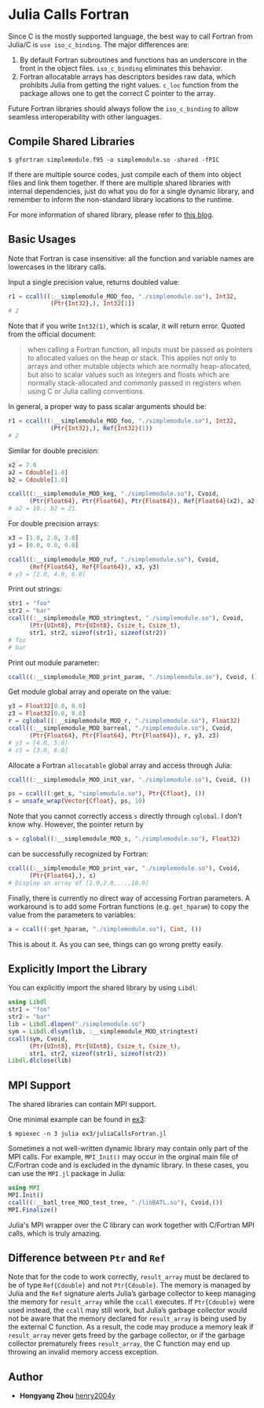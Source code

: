 # Julia Calls Fortran

Since C is the mostly supported language, the best way to call Fortran from Julia/C
is `use iso_c_binding`.
The major differences are:
1. By default Fortran subroutines and functions has an underscore in the front
in the object files. `iso_c_binding` eliminates this behavior.
2. Fortran allocatable arrays has descriptors besides raw data, which prohibits
Julia from getting the right values. `c_loc` function from the package allows one to get the correct C pointer to the array.

Future Fortran libraries should always follow the `iso_c_binding` to allow seamless
interoperability with other languages.

## Compile Shared Libraries

```shell
$ gfortran simplemodule.f95 -o simplemodule.so -shared -fPIC
```

If there are multiple source codes, just compile each of them into object files and link them together.
If there are multiple shared libraries with internal dependencies, just do what you do for a single dynamic library, and remember to inform the non-standard library locations to the runtime.

For more information of shared library, please refer to [this blog](https://henry2004y.github.io/2020-04-04-shared-library/).

## Basic Usages

Note that Fortran is case insensitive: all the function and variable names are lowercases in the library calls.

Input a single precision value, returns doubled value:
```julia
r1 = ccall((:__simplemodule_MOD_foo, "./simplemodule.so"), Int32,
            (Ptr{Int32},), Int32[1])
# 2
```

Note that if you write `Int32(1)`, which is scalar, it will return error.
Quoted from the official document:
> when calling a Fortran function, all inputs must be passed as pointers to allocated values on the heap or stack. This applies not only to arrays and other mutable objects which are normally heap-allocated, but also to scalar values such as integers and floats which are normally stack-allocated and commonly passed in registers when using C or Julia calling conventions.

In general, a proper way to pass scalar arguments should be:
```julia
r1 = ccall((:__simplemodule_MOD_foo, "./simplemodule.so"), Int32,
            (Ptr{Int32},), Ref{Int32}(1))
# 2
```

Similar for double precision:
```julia
x2 = 7.0
a2 = Cdouble[1.0]
b2 = Cdouble[1.0]

ccall((:__simplemodule_MOD_keg, "./simplemodule.so"), Cvoid,
      (Ptr{Float64}, Ptr{Float64}, Ptr{Float64}), Ref{Float64}(x2), a2, b2)
# a2 = 10.; b2 = 21.
```

For double precision arrays:
```julia
x3 = [1.0, 2.0, 3.0]
y3 = [0.0, 0.0, 0.0]

ccall((:__simplemodule_MOD_ruf, "./simplemodule.so"), Cvoid,
      (Ref{Float64}, Ref{Float64}), x3, y3)
# y3 = [2.0, 4.0, 6.0]
```

Print out strings:
```julia
str1 = "foo"
str2 = "bar"
ccall((:__simplemodule_MOD_stringtest, "./simplemodule.so"), Cvoid,
      (Ptr{UInt8}, Ptr{UInt8}, Csize_t, Csize_t),
      str1, str2, sizeof(str1), sizeof(str2))
# foo
# bar
```

Print out module parameter:
```julia
ccall((:__simplemodule_MOD_print_param, "./simplemodule.so"), Cvoid, ())
```

Get module global array and operate on the value:
```julia
y3 = Float32[0.0, 0.0]
z3 = Float32[0.0, 0.0]
r = cglobal((:__simplemodule_MOD_r, "./simplemodule.so"), Float32)
ccall((:__simplemodule_MOD_barreal, "./simplemodule.so"), Cvoid,
      (Ptr{Float64}, Ptr{Float64}, Ptr{Float64}), r, y3, z3)
# y3 = [4.0, 5.0]
# z3 = [3.0, 6.0]
```

Allocate a Fortran `allocatable` global array and access through Julia:
```julia
ccall((:__simplemodule_MOD_init_var, "./simplemodule.so"), Cvoid, ())

ps = ccall((:get_s, "simplemodule.so"), Ptr{Cfloat}, ())
s = unsafe_wrap(Vector{Cfloat}, ps, 10)
```

Note that you cannot correctly access `s` directly through `cglobal`. I don't know why. However, the pointer return by
```julia
s = cglobal((:__simplemodule_MOD_s, "./simplemodule.so"), Float32)
```
can be successfully recognized by Fortran:
```julia
ccall((:__simplemodule_MOD_print_var, "./simplemodule.so"), Cvoid,
      (Ptr{Float64},), s)
# Display an array of [1.0,2.0,...,10.0]
```

Finally, there is currently no direct way of accessing Fortran parameters. A workaround is to add some Fortran functions (e.g. `get_hparam`) to copy the value from the parameters to variables:
```julia
a = ccall((:get_hparam, "./simplemodule.so"), Cint, ())
```

This is about it. As you can see, things can go wrong pretty easily.

## Explicitly Import the Library

You can explicitly import the shared library by using `Libdl`:
```julia
using Libdl
str1 = "foo"
str2 = "bar"
lib = Libdl.dlopen("./simplemodule.so")
sym = Libdl.dlsym(lib, :__simplemodule_MOD_stringtest)
ccall(sym, Cvoid,
      (Ptr{UInt8}, Ptr{UInt8}, Csize_t, Csize_t),
      str1, str2, sizeof(str1), sizeof(str2))
Libdl.dlclose(lib)
```

## MPI Support

The shared libraries can contain MPI support.

One minimal example can be found in [ex3](ex3):
```shell
$ mpiexec -n 3 julia ex3/juliaCallsFortran.jl
```

Sometimes a not well-written dynamic library may contain only part of the MPI calls. For example, `MPI_Init()` may occur in the orginal main file of C/Fortran code and is excluded in the dynamic library. In these cases, you can use the `MPI.jl` package in Julia:
```julia
using MPI
MPI.Init()
ccall((:__batl_tree_MOD_test_tree, "./libBATL.so"), Cvoid,())
MPI.Finalize()
```

Julia's MPI wrapper over the C library can work together with C/Fortran MPI calls, which is truly amazing.

## Difference between `Ptr` and `Ref`

Note that for the code to work correctly, `result_array` must be declared to be
of type `Ref{Cdouble}` and not `Ptr{Cdouble}`. The memory is managed by Julia and
the `Ref` signature alerts Julia’s garbage collector to keep managing the memory
for `result_array` while the `ccall` executes. If `Ptr{Cdouble}` were used instead,
the `ccall` may still work, but Julia’s garbage collector would not be aware
that the memory declared for `result_array` is being used by the external C
function. As a result, the code may produce a memory leak if `result_array`
never gets freed by the garbage collector, or if the garbage collector
prematurely frees `result_array`, the C function may end up throwing an invalid
memory access exception.

## Author

* **Hongyang Zhou** [henry2004y](https://github.com/henry2004y)
